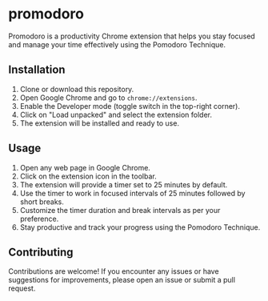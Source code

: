 # promodoro
Promodoro is a productivity Chrome extension that helps you stay focused and manage your time effectively using the Pomodoro Technique.


## Installation

1. Clone or download this repository.
2. Open Google Chrome and go to `chrome://extensions`.
3. Enable the Developer mode (toggle switch in the top-right corner).
4. Click on "Load unpacked" and select the extension folder.
5. The extension will be installed and ready to use.

## Usage

1. Open any web page in Google Chrome.
2. Click on the extension icon in the toolbar.
3. The extension will provide a timer set to 25 minutes by default.
4. Use the timer to work in focused intervals of 25 minutes followed by short breaks.
5. Customize the timer duration and break intervals as per your preference.
6. Stay productive and track your progress using the Pomodoro Technique.


## Contributing

Contributions are welcome! If you encounter any issues or have suggestions for improvements, please open an issue or submit a pull request.


